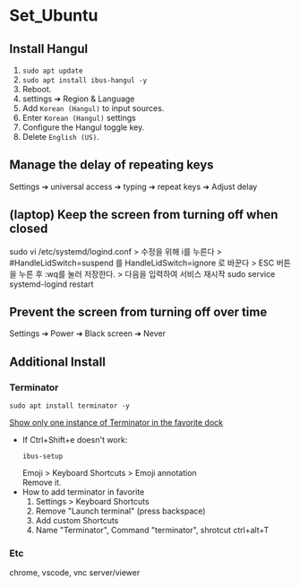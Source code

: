 # Set_Ubuntu

## Install Hangul
1. `sudo apt update` 
2. `sudo apt install ibus-hangul -y` 
3. Reboot.
4. settings ➔ Region & Language
5. Add `Korean (Hangul)` to input sources.
6. Enter `Korean (Hangul)` settings 
7. Configure the Hangul toggle key.
8. Delete `English (US)`.


## Manage the delay of repeating keys
Settings ➔ universal access ➔ typing ➔ repeat keys ➔ Adjust delay
## (laptop) Keep the screen from turning off when closed
sudo vi /etc/systemd/logind.conf > 수정을 위해 i를 누른다 > #HandleLidSwitch=suspend 를 HandleLidSwitch=ignore 로 바꾼다 > ESC 버튼을 누른 후 :wq를 눌러 저장한다. > 다음을 입력하여 서비스 재시작 sudo service systemd-logind restart
## Prevent the screen from turning off over time
Settings ➔ Power ➔ Black screen ➔ Never


## Additional Install
### Terminator
```
sudo apt install terminator -y
```
[Show only one instance of Terminator in the favorite dock](https://askubuntu.com/questions/1242536/ubuntu-dock-adds-a-new-icon-when-i-open-certain-programs)

* If Ctrl+Shift+e doesn't work:
  ```shell
  ibus-setup
  ```
  Emoji > Keyboard Shortcuts > Emoji annotation    
  Remove it.
* How to add terminator in favorite
  1. Settings > Keyboard Shortcuts    
  2. Remove "Launch terminal" (press backspace)
  3. Add custom Shortcuts
  4. Name "Terminator", Command "terminator", shrotcut ctrl+alt+T


### Etc
chrome, vscode, vnc server/viewer
